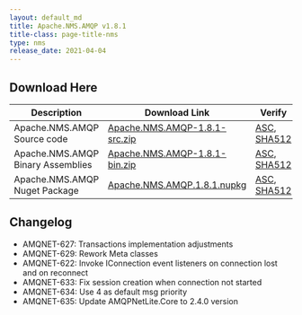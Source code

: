 ```yaml
---
layout: default_md
title: Apache.NMS.AMQP v1.8.1 
title-class: page-title-nms
type: nms
release_date: 2021-04-04
---
```


Download Here
-------------

|Description|Download Link|Verify|Version|
|---|---|---|---|
|Apache.NMS.AMQP Source code|[Apache.NMS.AMQP-1.8.1-src.zip](https://www.apache.org/dyn/closer.lua/activemq/apache-nms-amqp/1.8.1/Apache.NMS.AMQP-1.8.1-src.zip)|[ASC](https://downloads.apache.org/activemq/apache-nms-amqp/1.8.1/Apache.NMS.AMQP-1.8.1-src.zip.asc), [SHA512](https://downloads.apache.org/activemq/apache-nms-amqp/1.8.1/Apache.NMS.AMQP-1.8.1-src.zip.sha512)|1.8.1|
|Apache.NMS.AMQP Binary Assemblies|[Apache.NMS.AMQP-1.8.1-bin.zip](https://www.apache.org/dyn/closer.lua/activemq/apache-nms-amqp/1.8.1/Apache.NMS.AMQP-1.8.1-bin.zip)|[ASC](https://downloads.apache.org/activemq/apache-nms-amqp/1.8.1/Apache.NMS.AMQP-1.8.1-bin.zip.asc), [SHA512](https://downloads.apache.org/activemq/apache-nms-amqp/1.8.1/Apache.NMS.AMQP-1.8.1-bin.zip.sha512)|1.8.1|
|Apache.NMS.AMQP Nuget Package|[Apache.NMS.AMQP.1.8.1.nupkg](https://www.apache.org/dyn/closer.lua/activemq/apache-nms-amqp/1.8.1/Apache.NMS.AMQP.1.8.1.nupkg)|[ASC](https://downloads.apache.org/activemq/apache-nms-amqp/1.8.1/Apache.NMS.AMQP.1.8.1.nupkg.asc), [SHA512](https://downloads.apache.org/activemq/apache-nms-amqp/1.8.1/Apache.NMS.AMQP.1.8.1.nupkg.sha512)|1.8.1|

Changelog
---------

- AMQNET-627: Transactions implementation adjustments
- AMQNET-629: Rework Meta classes
- AMQNET-622: Invoke IConnection event listeners on connection lost and on reconnect
- AMQNET-633: Fix session creation when connection not started
- AMQNET-634: Use 4 as default msg priority
- AMQNET-635: Update AMQPNetLite.Core to 2.4.0 version